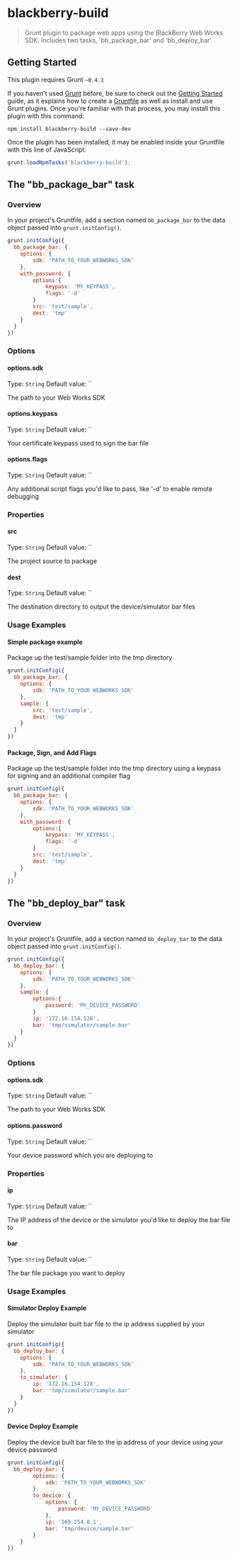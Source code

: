 # blackberry-build

> Grunt plugin to package web apps using the BlackBerry Web Works SDK.  Includes two tasks, 'bb_package_bar' and 'bb_deploy_bar'.

## Getting Started
This plugin requires Grunt `~0.4.1`

If you haven't used [Grunt](http://gruntjs.com/) before, be sure to check out the [Getting Started](http://gruntjs.com/getting-started) guide, as it explains how to create a [Gruntfile](http://gruntjs.com/sample-gruntfile) as well as install and use Grunt plugins. Once you're familiar with that process, you may install this plugin with this command:

```shell
npm install blackberry-build --save-dev
```

Once the plugin has been installed, it may be enabled inside your Gruntfile with this line of JavaScript:

```js
grunt.loadNpmTasks('blackberry-build');
```

## The "bb_package_bar" task

### Overview
In your project's Gruntfile, add a section named `bb_package_bar` to the data object passed into `grunt.initConfig()`.

```js
grunt.initConfig({
  bb_package_bar: {
    options: {
    	sdk: 'PATH_TO_YOUR_WEBWORKS_SDK'
    },
    with_password: {
    	options:{
    		keypass: 'MY_KEYPASS',
            flags: '-d'
    	}
		src: 'test/sample',
		dest: 'tmp'
	}
  }
})
```

### Options

#### options.sdk
Type: `String`
Default value: ``

The path to your Web Works SDK

#### options.keypass
Type: `String`
Default value: ``

Your certificate keypass used to sign the bar file

#### options.flags
Type: `String`
Default value: ``

Any additional script flags you'd like to pass, like '-d' to enable remote debugging

### Properties

#### src
Type: `String`
Default value: ``

The project source to package

#### dest
Type: `String`
Default value: ``

The destination directory to output the device/simulator bar files

### Usage Examples

#### Simple package example
Package up the test/sample folder into the tmp directory
```js
grunt.initConfig({
  bb_package_bar: {
    options: {
    	sdk: 'PATH_TO_YOUR_WEBWORKS_SDK'
    },
    sample: {
		src: 'test/sample',
		dest: 'tmp'
	}
  }
})
```

#### Package, Sign, and Add Flags
Package up the test/sample folder into the tmp directory using a keypass for signing and an additional compiler flag
```js
grunt.initConfig({
  bb_package_bar: {
    options: {
    	sdk: 'PATH_TO_YOUR_WEBWORKS_SDK'
    },
    with_password: {
    	options:{
    		keypass: 'MY_KEYPASS',
            flags: '-d'
    	}
		src: 'test/sample',
		dest: 'tmp'
	}
  }
})
```

## The "bb_deploy_bar" task

### Overview
In your project's Gruntfile, add a section named `bb_deploy_bar` to the data object passed into `grunt.initConfig()`.

```js
grunt.initConfig({
  bb_deploy_bar: {
    options: {
    	sdk: 'PATH_TO_YOUR_WEBWORKS_SDK'
    },
    sample: {
    	options:{
    		password: 'MY_DEVICE_PASSWORD'
    	}
		ip: '172.16.154.128',
        bar: 'tmp/simulator/sample.bar'
	}
  }
})
```

### Options

#### options.sdk
Type: `String`
Default value: ``

The path to your Web Works SDK

#### options.password
Type: `String`
Default value: ``

Your device password which you are deploying to

### Properties

#### ip
Type: `String`
Default value: ``

The IP address of the device or the simulator you'd like to deploy the bar file to

#### bar
Type: `String`
Default value: ``

The bar file package you want to deploy

### Usage Examples

#### Simulator Deploy Example
Deploy the simulator built bar file to the ip address supplied by your simulator
```js
grunt.initConfig({
  bb_deploy_bar: {
	options: {
		sdk: 'PATH_TO_YOUR_WEBWORKS_SDK'
	},
	to_simulator: {
		ip: '172.16.154.128',
		bar: 'tmp/simulator/sample.bar'
	}
  }
})
```

#### Device Deploy Example
Deploy the device built bar file to the ip address of your device using your device password
```js
grunt.initConfig({
  bb_deploy_bar: {
		options: {
			sdk: 'PATH_TO_YOUR_WEBWORKS_SDK'
		},
		to_device: {
			options: {
				password: 'MY_DEVICE_PASSWORD'
			},
			ip: '169.254.0.1',
			bar: 'tmp/device/sample.bar'
		}
	}
})